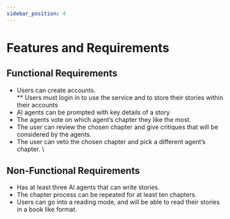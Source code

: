 ```yaml
---
sidebar_position: 4
---
```


# Features and Requirements
## Functional Requirements

* Users can create accounts.  
  ** Users must login in to use the service and to store their stories within their accounts 
*	AI agents can be prompted with key details of a story
*	The agents vote on which agent’s chapter they like the most.
*	The user can review the chosen chapter and give critiques that will be considered by the agents.
*	The user can veto the chosen chapter and pick a different agent’s chapter. \

## Non-Functional Requirements

*	Has at least three AI agents that can write stories.
*	The chapter process can be repeated for at least ten chapters.
*	Users can go into a reading mode, and will be able to read their stories in a book like format.
